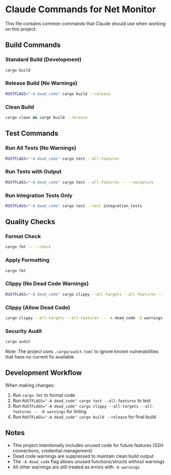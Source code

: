 # Claude Commands for Net Monitor

This file contains common commands that Claude should use when working on this project.

## Build Commands

### Standard Build (Development)
```bash
cargo build
```

### Release Build (No Warnings)
```bash
RUSTFLAGS="-A dead_code" cargo build --release
```

### Clean Build
```bash
cargo clean && cargo build --release
```

## Test Commands

### Run All Tests (No Warnings)
```bash
RUSTFLAGS="-A dead_code" cargo test --all-features
```

### Run Tests with Output
```bash
RUSTFLAGS="-A dead_code" cargo test --all-features -- --nocapture
```

### Run Integration Tests Only
```bash
RUSTFLAGS="-A dead_code" cargo test --test integration_tests
```

## Quality Checks

### Format Check
```bash
cargo fmt -- --check
```

### Apply Formatting
```bash
cargo fmt
```

### Clippy (No Dead Code Warnings)
```bash
RUSTFLAGS="-A dead_code" cargo clippy --all-targets --all-features -- -D warnings
```

### Clippy (Allow Dead Code)
```bash
cargo clippy --all-targets --all-features -- -A dead_code -D warnings
```

### Security Audit
```bash
cargo audit
```

Note: The project uses `.cargo/audit.toml` to ignore known vulnerabilities that have no current fix available.

## Development Workflow

When making changes:
1. Run `cargo fmt` to format code
2. Run `RUSTFLAGS="-A dead_code" cargo test --all-features` to test
3. Run `RUSTFLAGS="-A dead_code" cargo clippy --all-targets --all-features -- -D warnings` for linting
4. Run `RUSTFLAGS="-A dead_code" cargo build --release` for final build

## Notes

- This project intentionally includes unused code for future features (SSH connections, credential management)
- Dead code warnings are suppressed to maintain clean build output
- The `-A dead_code` flag allows unused functions/structs without warnings
- All other warnings are still treated as errors with `-D warnings`
